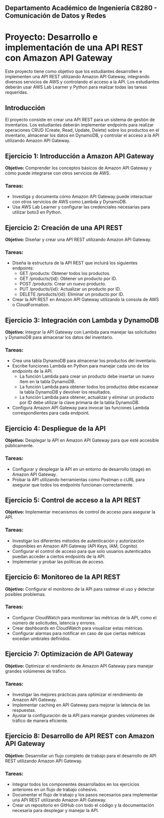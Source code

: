 ## Departamento Académico de Ingeniería C8280 - Comunicación de Datos y Redes

# Proyecto: Desarrollo e implementación de una API REST con Amazon API Gateway

Este proyecto tiene como objetivo que los estudiantes desarrollen e implementen una API REST utilizando Amazon API Gateway, integrando diversos servicios de AWS y controlando el acceso a la API. Los estudiantes deberán usar AWS Lab Learner y Python para realizar todas las tareas requeridas.



## Introducción

El proyecto consiste en crear una API REST para un sistema de gestión de inventarios. Los estudiantes deberán implementar endpoints para realizar operaciones CRUD (Create, Read, Update, Delete) sobre los productos en el inventario, almacenar los datos en DynamoDB, y controlar el acceso a la API utilizando Amazon API Gateway.

## Ejercicio 1: Introducción a Amazon API Gateway

**Objetivo:** Comprender los conceptos básicos de Amazon API Gateway y cómo puede integrarse con otros servicios de AWS.

### Tareas:
- Investiga y documenta cómo Amazon API Gateway puede interactuar con otros servicios de AWS como Lambda y DynamoDB.
- Usa AWS Lab Learner y configurar las credenciales necesarias para utilizar boto3 en Python.

## Ejercicio 2: Creación de una API REST

**Objetivo:** Diseñar y crear una API REST utilizando Amazon API Gateway.

### Tareas:
- Diseña la estructura de la API REST que incluirá los siguientes endpoints:
  - GET /products: Obtener todos los productos.
  - GET /products/{id}: Obtener un producto por ID.
  - POST /products: Crear un nuevo producto.
  - PUT /products/{id}: Actualizar un producto por ID.
  - DELETE /products/{id}: Eliminar un producto por ID.
- Crear la API REST en Amazon API Gateway utilizando la consola de AWS o CloudFormation.

## Ejercicio 3: Integración con Lambda y DynamoDB

**Objetivo:** Integrar la API Gateway con Lambda para manejar las solicitudes y DynamoDB para almacenar los datos del inventario.

### Tareas:
- Crea una tabla DynamoDB para almacenar los productos del inventario.
- Escribe funciones Lambda en Python para manejar cada uno de los endpoints de la API.
  - La función Lambda para crear un producto debe insertar un nuevo ítem en la tabla DynamoDB.
  - La función Lambda para obtener todos los productos debe escanear la tabla DynamoDB y devolver los resultados.
  - La función Lambda para obtener, actualizar y eliminar un producto por ID debe utilizar la clave primaria de la tabla DynamoDB.
- Configura Amazon API Gateway para invocar las funciones Lambda correspondientes para cada endpoint.

## Ejercicio 4: Despliegue de la API

**Objetivo:** Desplegar la API en Amazon API Gateway para que esté accesible públicamente.

### Tareas:
- Configurar y desplegar la API en un entorno de desarrollo (stage) en Amazon API Gateway.
- Probar la API utilizando herramientas como Postman o cURL para asegurar que todos los endpoints funcionan correctamente.

## Ejercicio 5: Control de acceso a la API REST

**Objetivo:** Implementar mecanismos de control de acceso para asegurar la API.

### Tareas:
- Investigar los diferentes métodos de autenticación y autorización disponibles en Amazon API Gateway (API Keys, IAM, Cognito).
- Configurar el control de acceso para que solo usuarios autenticados puedan acceder a ciertos endpoints de la API.
- Implementar y probar las políticas de acceso.

## Ejercicio 6: Monitoreo de la API REST

**Objetivo:** Configurar el monitoreo de la API para rastrear el uso y detectar posibles problemas.

### Tareas:
- Configurar CloudWatch para monitorear las métricas de la API, como el número de solicitudes, latencia y errores.
- Crear dashboards en CloudWatch para visualizar estas métricas.
- Configurar alarmas para notificar en caso de que ciertas métricas excedan umbrales definidos.

## Ejercicio 7: Optimización de API Gateway

**Objetivo:** Optimizar el rendimiento de Amazon API Gateway para manejar grandes volúmenes de tráfico.

### Tareas:
- Investigar las mejores prácticas para optimizar el rendimiento de Amazon API Gateway.
- Implementar caching en API Gateway para mejorar la latencia de las respuestas.
- Ajustar la configuración de la API para manejar grandes volúmenes de tráfico de manera eficiente.

## Ejercicio 8: Desarrollo de API REST con Amazon API Gateway

**Objetivo:** Desarrollar un flujo completo de trabajo para el desarrollo de API REST utilizando Amazon API Gateway.

### Tareas:
- Integrar todos los componentes desarrollados en los ejercicios anteriores en un flujo de trabajo cohesivo.
- Documentar el flujo de trabajo y los pasos necesarios para implementar una API REST utilizando Amazon API Gateway.
- Crear un repositorio en GitHub con todo el código y la documentación necesaria para desplegar y manejar la API.

